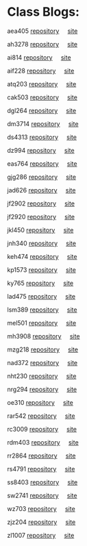 # Class Blogs: 

aea405 [repository](https://nyu-ossd-s18.github.io/aea405-weekly)
&nbsp;&nbsp;&nbsp;&nbsp;[site](https://nyu-ossd-s18.github.io/aea405-weekly)

ah3278 [repository](https://nyu-ossd-s18.github.io/ah3278-weekly)
&nbsp;&nbsp;&nbsp;&nbsp;[site](https://nyu-ossd-s18.github.io/ah3278-weekly)

ai814 [repository](https://nyu-ossd-s18.github.io/ai814-weekly)
&nbsp;&nbsp;&nbsp;&nbsp;[site](https://nyu-ossd-s18.github.io/ai814-weekly)

aif228 [repository](https://nyu-ossd-s18.github.io/aif228-weekly)
&nbsp;&nbsp;&nbsp;&nbsp;[site](https://nyu-ossd-s18.github.io/aif228-weekly)

atq203 [repository](https://nyu-ossd-s18.github.io/atq203-weekly)
&nbsp;&nbsp;&nbsp;&nbsp;[site](https://nyu-ossd-s18.github.io/atq203-weekly)

cak503 [repository](https://nyu-ossd-s18.github.io/cak503-weekly)
&nbsp;&nbsp;&nbsp;&nbsp;[site](https://nyu-ossd-s18.github.io/cak503-weekly)

dgl264 [repository](https://nyu-ossd-s18.github.io/dgl264-weekly)
&nbsp;&nbsp;&nbsp;&nbsp;[site](https://nyu-ossd-s18.github.io/dgl264-weekly)

dm3714 [repository](https://nyu-ossd-s18.github.io/dm3714-weekly)
&nbsp;&nbsp;&nbsp;&nbsp;[site](https://nyu-ossd-s18.github.io/dm3714-weekly)

ds4313 [repository](https://nyu-ossd-s18.github.io/ds4313-weekly)
&nbsp;&nbsp;&nbsp;&nbsp;[site](https://nyu-ossd-s18.github.io/ds4313-weekly)

dz994 [repository](https://nyu-ossd-s18.github.io/dz994-weekly)
&nbsp;&nbsp;&nbsp;&nbsp;[site](https://nyu-ossd-s18.github.io/dz994-weekly)

eas764 [repository](https://nyu-ossd-s18.github.io/eas764-weekly)
&nbsp;&nbsp;&nbsp;&nbsp;[site](https://nyu-ossd-s18.github.io/eas764-weekly)

gjg286 [repository](https://nyu-ossd-s18.github.io/gjg286-weekly)
&nbsp;&nbsp;&nbsp;&nbsp;[site](https://nyu-ossd-s18.github.io/gjg286-weekly)

jad626 [repository](https://nyu-ossd-s18.github.io/jad626-weekly)
&nbsp;&nbsp;&nbsp;&nbsp;[site](https://nyu-ossd-s18.github.io/jad626-weekly)

jf2902 [repository](https://nyu-ossd-s18.github.io/jf2902-weekly)
&nbsp;&nbsp;&nbsp;&nbsp;[site](https://nyu-ossd-s18.github.io/jf2902-weekly)

jf2920 [repository](https://nyu-ossd-s18.github.io/jf2920-weekly)
&nbsp;&nbsp;&nbsp;&nbsp;[site](https://nyu-ossd-s18.github.io/jf2920-weekly)

jkl450 [repository](https://nyu-ossd-s18.github.io/jkl450-weekly)
&nbsp;&nbsp;&nbsp;&nbsp;[site](https://nyu-ossd-s18.github.io/jkl450-weekly)

jnh340 [repository](https://nyu-ossd-s18.github.io/jnh340-weekly)
&nbsp;&nbsp;&nbsp;&nbsp;[site](https://nyu-ossd-s18.github.io/jnh340-weekly)

keh474 [repository](https://nyu-ossd-s18.github.io/keh474-weekly)
&nbsp;&nbsp;&nbsp;&nbsp;[site](https://nyu-ossd-s18.github.io/keh474-weekly)

kp1573 [repository](https://nyu-ossd-s18.github.io/kp1573-weekly)
&nbsp;&nbsp;&nbsp;&nbsp;[site](https://nyu-ossd-s18.github.io/kp1573-weekly)

ky765 [repository](https://nyu-ossd-s18.github.io/ky765-weekly)
&nbsp;&nbsp;&nbsp;&nbsp;[site](https://nyu-ossd-s18.github.io/ky765-weekly)

lad475 [repository](https://nyu-ossd-s18.github.io/lad475-weekly)
&nbsp;&nbsp;&nbsp;&nbsp;[site](https://nyu-ossd-s18.github.io/lad475-weekly)

lsm389 [repository](https://nyu-ossd-s18.github.io/lsm389-weekly)
&nbsp;&nbsp;&nbsp;&nbsp;[site](https://nyu-ossd-s18.github.io/lsm389-weekly)

mel501 [repository](https://nyu-ossd-s18.github.io/mel501-weekly)
&nbsp;&nbsp;&nbsp;&nbsp;[site](https://nyu-ossd-s18.github.io/mel501-weekly)

mh3908 [repository](https://nyu-ossd-s18.github.io/mh3908-weekly)
&nbsp;&nbsp;&nbsp;&nbsp;[site](https://nyu-ossd-s18.github.io/mh3908-weekly)

mzg218 [repository](https://nyu-ossd-s18.github.io/mzg218-weekly)
&nbsp;&nbsp;&nbsp;&nbsp;[site](https://nyu-ossd-s18.github.io/mzg218-weekly)

nad372 [repository](https://nyu-ossd-s18.github.io/nad372-weekly)
&nbsp;&nbsp;&nbsp;&nbsp;[site](https://nyu-ossd-s18.github.io/nad372-weekly)

nht230 [repository](https://nyu-ossd-s18.github.io/nht230-weekly)
&nbsp;&nbsp;&nbsp;&nbsp;[site](https://nyu-ossd-s18.github.io/nht230-weekly)

nrg294 [repository](https://nyu-ossd-s18.github.io/nrg294-weekly)
&nbsp;&nbsp;&nbsp;&nbsp;[site](https://nyu-ossd-s18.github.io/nrg294-weekly)

oe310 [repository](https://nyu-ossd-s18.github.io/oe310-weekly)
&nbsp;&nbsp;&nbsp;&nbsp;[site](https://nyu-ossd-s18.github.io/oe310-weekly)

rar542 [repository](https://nyu-ossd-s18.github.io/rar542-weekly)
&nbsp;&nbsp;&nbsp;&nbsp;[site](https://nyu-ossd-s18.github.io/rar542-weekly)

rc3009 [repository](https://nyu-ossd-s18.github.io/rc3009-weekly)
&nbsp;&nbsp;&nbsp;&nbsp;[site](https://nyu-ossd-s18.github.io/rc3009-weekly)

rdm403 [repository](https://nyu-ossd-s18.github.io/rdm403-weekly)
&nbsp;&nbsp;&nbsp;&nbsp;[site](https://nyu-ossd-s18.github.io/rdm403-weekly)

rr2864 [repository](https://nyu-ossd-s18.github.io/rr2864-weekly)
&nbsp;&nbsp;&nbsp;&nbsp;[site](https://nyu-ossd-s18.github.io/rr2864-weekly)

rs4791 [repository](https://nyu-ossd-s18.github.io/rs4791-weekly)
&nbsp;&nbsp;&nbsp;&nbsp;[site](https://nyu-ossd-s18.github.io/rs4791-weekly)

ss8403 [repository](https://nyu-ossd-s18.github.io/ss8403-weekly)
&nbsp;&nbsp;&nbsp;&nbsp;[site](https://nyu-ossd-s18.github.io/ss8403-weekly)

sw2741 [repository](https://nyu-ossd-s18.github.io/sw2741-weekly)
&nbsp;&nbsp;&nbsp;&nbsp;[site](https://nyu-ossd-s18.github.io/sw2741-weekly)

wz703 [repository](https://nyu-ossd-s18.github.io/wz703-weekly)
&nbsp;&nbsp;&nbsp;&nbsp;[site](https://nyu-ossd-s18.github.io/wz703-weekly)

zjz204 [repository](https://nyu-ossd-s18.github.io/zjz204-weekly)
&nbsp;&nbsp;&nbsp;&nbsp;[site](https://nyu-ossd-s18.github.io/zjz204-weekly)

zl1007 [repository](https://nyu-ossd-s18.github.io/zl1007-weekly)
&nbsp;&nbsp;&nbsp;&nbsp;[site](https://nyu-ossd-s18.github.io/zl1007-weekly)


